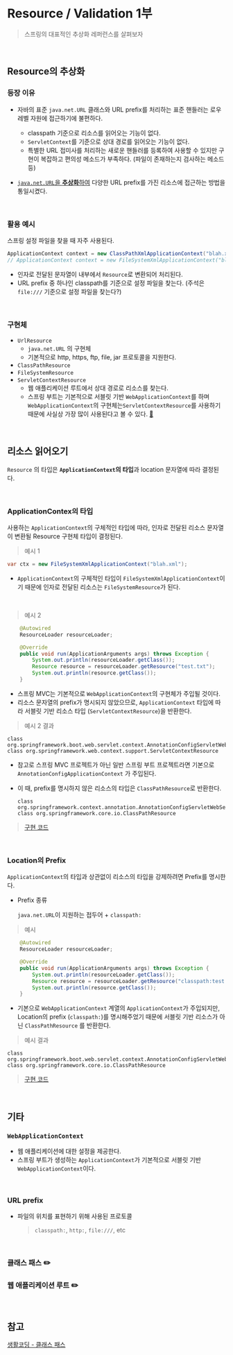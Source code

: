 # Resource / Validation 1부

> 스프링의 대표적인 추상화 레퍼런스를 살펴보자

</br>

## Resource의 추상화

### 등장 이유

- 자바의 표준 `java.net.URL` 클래스와 URL prefix를 처리하는 표준 핸들러는 로우 레벨 자원에 접근하기에 불편하다.
  - classpath 기준으로 리소스를 읽어오는 기능이 없다.
  - `ServletContext`를 기준으로 상대 경로를 읽어오는 기능이 없다.
  - 특별한 URL 접미사를 처리하는 새로운 핸들러를 등록하여 사용할 수 있지만 구현이 복잡하고 편의성 메소드가 부족하다. (파일이 존재하는지 검사하는 메소드 등)

- <u>`java.net.URL`을 **추상화**하여</u> 다양한 URL prefix를 가진 리소스에 접근하는 방법을 통일시켰다. 

</br>

### 활용 예시

스프링 설정 파일을 찾을 때 자주 사용된다.

```java
ApplicationContext context = new ClassPathXmlApplicationContext("blah.xml");
// ApplicationContext context = new FileSystemXmlApplicationContext("blah.xml"); 
```

- 인자로 전달된 문자열이 내부에서 `Resource`로 변환되어 처리된다.
- URL prefix 중 하나인 classpath를 기준으로 설정 파일을 찾는다. (주석은 `file:///` 기준으로 설정 파일을 찾는다?)

 </br>

### 구현체

- `UrlResource`
  - `java.net.URL` 의 구현체
  - 기본적으로 http, https, ftp, file, jar 프로토콜을 지원한다.
- `ClassPathResource`
- `FileSystemResource`
- `ServletContextResource`
  - 웹 애플리케이션 루트에서 상대 경로로 리소스를 찾는다.
  - 스프링 부트는 기본적으로 서블릿 기반 `WebApplicationContext`를 하며`WebApplicationContext`의 구현체는`ServletContextResource`를 사용하기 때문에 사실상 가장 많이 사용된다고 볼 수 있다. [📌](#WebApplicationContext)

</br>

## 리소스 읽어오기

`Resource` 의 타입은 **`ApplicationContext`의 타입**과 location 문자열에 따라 결정된다.

<br>

### ApplicationContex의 타입

사용하는 `ApplicationContext`의 구체적인 타입에 따라, 인자로 전달된 리소스 문자열이 변환될 Resource 구현체 타입이 결정된다.

> 예시 1

```java
var ctx = new FileSystemXmlApplicationContext("blah.xml");
```

- `ApplicationContext`의 구체적인 타입이 `FileSystemXmlApplicationContext`이기 때문에 인자로 전달된 리소스는 `FileSystemResource`가 된다.

</br>

> 예시 2

```java
    @Autowired
    ResourceLoader resourceLoader;

    @Override
    public void run(ApplicationArguments args) throws Exception {
        System.out.println(resourceLoader.getClass());
        Resource resource = resourceLoader.getResource("test.txt");
      	System.out.println(resource.getClass());
    }
```

- 스프링 MVC는 기본적으로 `WebApplicationContext`의 구현체가 주입될 것이다.
- 리소스 문자열의 prefix가 명시되지 않았으므로, `ApplicationContext` 타입에 따라 서블릿 기반 리소스 타입 (`ServletContextResource`)을 반환한다.

> 예시 2 결과

```
class org.springframework.boot.web.servlet.context.AnnotationConfigServletWebServerApplicationContext
class org.springframework.web.context.support.ServletContextResource
```

- 참고로 스프링 MVC 프로젝트가 아닌 일반 스프링 부트 프로젝트라면 기본으로 `AnnotationConfigApplicationContext` 가 주입된다.

- 이 때, prefix를 명시하지 않은 리소스의 타입은 `ClassPathResource`로 반환한다.

  ```
  class org.springframework.context.annotation.AnnotationConfigServletWebServerApplicationContext
  class org.springframework.core.io.ClassPathResource
  ```

> [구현 코드](https://github.com/beginin15/spring-framework-core/commit/82aa3086a367dc91105c94df437f1ff941a80272)

</br>

### Location의 Prefix

`ApplicationContext`의 타입과 상관없이 리소스의 타입을 강제하려면 Prefix를 명시한다.

- Prefix 종류  

  `java.net.URL`이 지원하는 접두어 + `classpath:`

> 예시

```java
    @Autowired
    ResourceLoader resourceLoader;

    @Override
    public void run(ApplicationArguments args) throws Exception {
        System.out.println(resourceLoader.getClass());
        Resource resource = resourceLoader.getResource("classpath:test.txt");
      	System.out.println(resource.getClass());
    }
```

- 기본으로 `WebApplicationContext` 계열의 `ApplicationContext`가 주입되지만, Location의 prefix (`classpath:`)를 명시해주었기 때문에 서블릿 기반 리소스가 아닌 `ClassPathResource` 를 반환한다.

> 예시 결과

```
class org.springframework.boot.web.servlet.context.AnnotationConfigServletWebServerApplicationContext
class org.springframework.core.io.ClassPathResource
```

> [구현 코드](https://github.com/beginin15/spring-framework-core/commit/dc2b6041367722af7a08142eca28c8f57462b20c)

</br>

## 기타

### `WebApplicationContext`

- 웹 애플리케이션에 대한 설정을 제공한다.
- 스프링 부트가 생성하는 `ApplicationContext`가 기본적으로 서블릿 기반 `WebApplicationContext`이다.

</br>

### URL prefix

- 파일의 위치를 표현하기 위해 사용된 프로토콜

  > `classpath:`, `http:`, `file:///`, etc

</br>

### 클래스 패스 ✏️

### 웹 애플리케이션 루트 ✏️

</br>

## 참고

[생활코딩 - 클래스 패스](https://opentutorials.org/course/1223/5527)